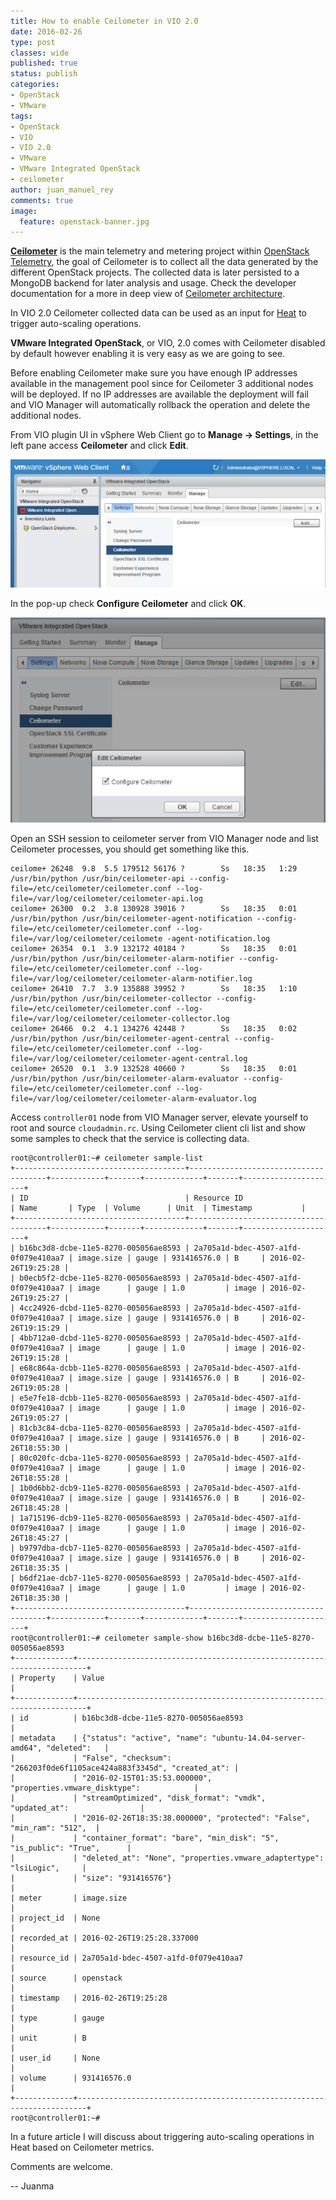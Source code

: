 ```yaml
---
title: How to enable Ceilometer in VIO 2.0
date: 2016-02-26
type: post
classes: wide
published: true
status: publish
categories:
- OpenStack
- VMware
tags:
- OpenStack
- VIO
- VIO 2.0
- VMware
- VMware Integrated OpenStack
- ceilometer
author: juan_manuel_rey
comments: true
image:
  feature: openstack-banner.jpg
---
```


[**Ceilometer**](https://github.com/openstack/ceilometer) is the main telemetry and metering project within [OpenStack Telemetry](https://wiki.openstack.org/wiki/Telemetry), the goal of Ceilometer is to collect all the data generated by the different OpenStack projects. The collected data is later persisted to a MongoDB backend for later analysis and usage. Check the developer documentation for a more in deep view of [Ceilometer architecture](http://docs.openstack.org/developer/ceilometer/architecture.html).

In VIO 2.0 Ceilometer collected data can be used as an input for [Heat](https://wiki.openstack.org/wiki/Heat) to trigger auto-scaling operations.

**VMware Integrated OpenStack**, or VIO, 2.0 comes with Ceilometer disabled by default however enabling it is very easy as we are going to see.

Before enabling Ceilometer make sure you have enough IP addresses available in the management pool since for Ceilometer 3 additional nodes will be deployed. If no IP addresses are available the deployment will fail and VIO Manager will automatically rollback the operation and delete the additional nodes.

From VIO plugin UI in vSphere Web Client go to **Manage -> Settings**, in the left pane access **Ceilometer** and click **Edit**.

[![](/assets/images/vio_manage_settings.png)]({{site.url}}/assets/images/vio_manage_settings.png)

In the pop-up check **Configure Ceilometer** and click **OK**.

[![](/assets/images/configure_ceilometer.png)]({{site.url}}/assets/images/configure_ceilometer.png)

Open an SSH session to ceilometer server from VIO Manager node and list Ceilometer processes, you should get something like this.

```
ceilome+ 26248  9.8  5.5 179512 56176 ?        Ss   18:35   1:29 /usr/bin/python /usr/bin/ceilometer-api --config-file=/etc/ceilometer/ceilometer.conf --log-file=/var/log/ceilometer/ceilometer-api.log
ceilome+ 26300  0.2  3.8 130928 39016 ?        Ss   18:35   0:01 /usr/bin/python /usr/bin/ceilometer-agent-notification --config-file=/etc/ceilometer/ceilometer.conf --log-file=/var/log/ceilometer/ceilomete -agent-notification.log
ceilome+ 26354  0.1  3.9 132172 40184 ?        Ss   18:35   0:01 /usr/bin/python /usr/bin/ceilometer-alarm-notifier --config-file=/etc/ceilometer/ceilometer.conf --log-file=/var/log/ceilometer/ceilometer-alarm-notifier.log
ceilome+ 26410  7.7  3.9 135888 39952 ?        Ss   18:35   1:10 /usr/bin/python /usr/bin/ceilometer-collector --config-file=/etc/ceilometer/ceilometer.conf --log-file=/var/log/ceilometer/ceilometer-collector.log
ceilome+ 26466  0.2  4.1 134276 42448 ?        Ss   18:35   0:02 /usr/bin/python /usr/bin/ceilometer-agent-central --config-file=/etc/ceilometer/ceilometer.conf --log-file=/var/log/ceilometer/ceilometer-agent-central.log
ceilome+ 26520  0.1  3.9 132528 40660 ?        Ss   18:35   0:01 /usr/bin/python /usr/bin/ceilometer-alarm-evaluator --config-file=/etc/ceilometer/ceilometer.conf --log-file=/var/log/ceilometer/ceilometer-alarm-evaluator.log
```

Access `controller01` node from VIO Manager server, elevate yourself to root and source `cloudadmin.rc`. Using Ceilometer client cli list and show some samples to check that the service is collecting data.

```
root@controller01:~# ceilometer sample-list
+--------------------------------------+--------------------------------------+------------+-------+-------------+-------+---------------------+
| ID                                   | Resource ID                          | Name       | Type  | Volume      | Unit  | Timestamp           |
+--------------------------------------+--------------------------------------+------------+-------+-------------+-------+---------------------+
| b16bc3d8-dcbe-11e5-8270-005056ae8593 | 2a705a1d-bdec-4507-a1fd-0f079e410aa7 | image.size | gauge | 931416576.0 | B     | 2016-02-26T19:25:28 |
| b0ecb5f2-dcbe-11e5-8270-005056ae8593 | 2a705a1d-bdec-4507-a1fd-0f079e410aa7 | image      | gauge | 1.0         | image | 2016-02-26T19:25:27 |
| 4cc24926-dcbd-11e5-8270-005056ae8593 | 2a705a1d-bdec-4507-a1fd-0f079e410aa7 | image.size | gauge | 931416576.0 | B     | 2016-02-26T19:15:29 |
| 4bb712a0-dcbd-11e5-8270-005056ae8593 | 2a705a1d-bdec-4507-a1fd-0f079e410aa7 | image      | gauge | 1.0         | image | 2016-02-26T19:15:28 |
| e68c864a-dcbb-11e5-8270-005056ae8593 | 2a705a1d-bdec-4507-a1fd-0f079e410aa7 | image.size | gauge | 931416576.0 | B     | 2016-02-26T19:05:28 |
| e5e7fe18-dcbb-11e5-8270-005056ae8593 | 2a705a1d-bdec-4507-a1fd-0f079e410aa7 | image      | gauge | 1.0         | image | 2016-02-26T19:05:27 |
| 81cb3c84-dcba-11e5-8270-005056ae8593 | 2a705a1d-bdec-4507-a1fd-0f079e410aa7 | image.size | gauge | 931416576.0 | B     | 2016-02-26T18:55:30 |
| 80c020fc-dcba-11e5-8270-005056ae8593 | 2a705a1d-bdec-4507-a1fd-0f079e410aa7 | image      | gauge | 1.0         | image | 2016-02-26T18:55:28 |
| 1b0d6bb2-dcb9-11e5-8270-005056ae8593 | 2a705a1d-bdec-4507-a1fd-0f079e410aa7 | image.size | gauge | 931416576.0 | B     | 2016-02-26T18:45:28 |
| 1a715196-dcb9-11e5-8270-005056ae8593 | 2a705a1d-bdec-4507-a1fd-0f079e410aa7 | image      | gauge | 1.0         | image | 2016-02-26T18:45:27 |
| b9797dba-dcb7-11e5-8270-005056ae8593 | 2a705a1d-bdec-4507-a1fd-0f079e410aa7 | image.size | gauge | 931416576.0 | B     | 2016-02-26T18:35:35 |
| b6df21ae-dcb7-11e5-8270-005056ae8593 | 2a705a1d-bdec-4507-a1fd-0f079e410aa7 | image      | gauge | 1.0         | image | 2016-02-26T18:35:30 |
+--------------------------------------+--------------------------------------+------------+-------+-------------+-------+---------------------+
root@controller01:~# ceilometer sample-show b16bc3d8-dcbe-11e5-8270-005056ae8593
+-------------+------------------------------------------------------------------------+
| Property    | Value                                                                  |
+-------------+------------------------------------------------------------------------+
| id          | b16bc3d8-dcbe-11e5-8270-005056ae8593                                   |
| metadata    | {"status": "active", "name": "ubuntu-14.04-server-amd64", "deleted":   |
|             | "False", "checksum": "266203f0de6f1105ace424a883f3345d", "created_at": |
|             | "2016-02-15T01:35:53.000000", "properties.vmware_disktype":            |
|             | "streamOptimized", "disk_format": "vmdk", "updated_at":                |
|             | "2016-02-26T18:35:38.000000", "protected": "False", "min_ram": "512",  |
|             | "container_format": "bare", "min_disk": "5", "is_public": "True",      |
|             | "deleted_at": "None", "properties.vmware_adaptertype": "lsiLogic",     |
|             | "size": "931416576"}                                                   |
| meter       | image.size                                                             |
| project_id  | None                                                                   |
| recorded_at | 2016-02-26T19:25:28.337000                                             |
| resource_id | 2a705a1d-bdec-4507-a1fd-0f079e410aa7                                   |
| source      | openstack                                                              |
| timestamp   | 2016-02-26T19:25:28                                                    |
| type        | gauge                                                                  |
| unit        | B                                                                      |
| user_id     | None                                                                   |
| volume      | 931416576.0                                                            |
+-------------+------------------------------------------------------------------------+
root@controller01:~#
```

In a future article I will discuss about triggering auto-scaling operations in Heat based on Ceilometer metrics.

Comments are welcome.

-- Juanma
